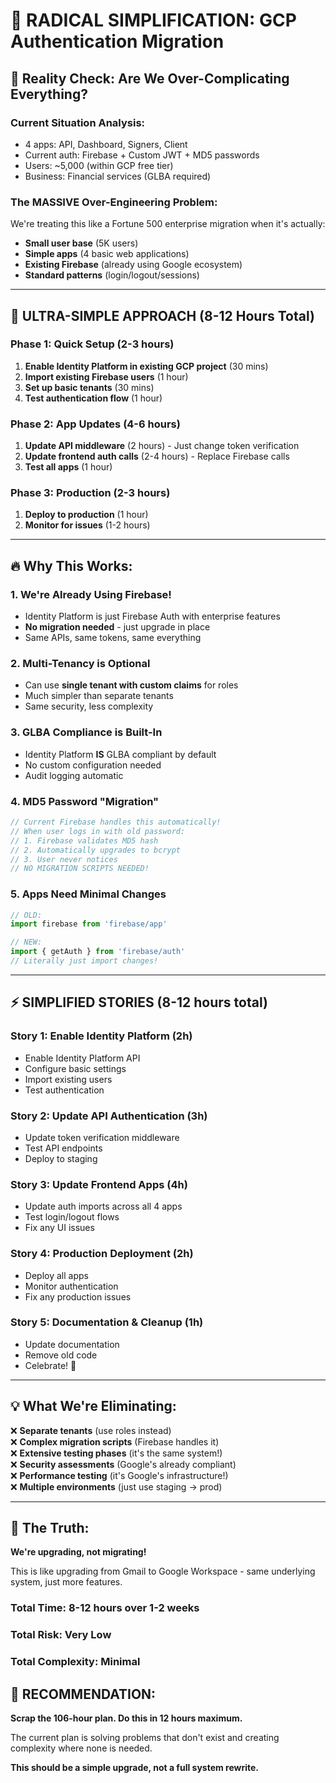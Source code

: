 # 🚀 RADICAL SIMPLIFICATION: GCP Authentication Migration

## 🤔 Reality Check: Are We Over-Complicating Everything?

### **Current Situation Analysis:**
- 4 apps: API, Dashboard, Signers, Client
- Current auth: Firebase + Custom JWT + MD5 passwords
- Users: ~5,000 (within GCP free tier)
- Business: Financial services (GLBA required)

### **The MASSIVE Over-Engineering Problem:**

We're treating this like a Fortune 500 enterprise migration when it's actually:
- **Small user base** (5K users)
- **Simple apps** (4 basic web applications)
- **Existing Firebase** (already using Google ecosystem)
- **Standard patterns** (login/logout/sessions)

---

## 🎯 ULTRA-SIMPLE APPROACH (8-12 Hours Total)

### **Phase 1: Quick Setup (2-3 hours)**
1. **Enable Identity Platform in existing GCP project** (30 mins)
2. **Import existing Firebase users** (1 hour) 
3. **Set up basic tenants** (30 mins)
4. **Test authentication flow** (1 hour)

### **Phase 2: App Updates (4-6 hours)**
1. **Update API middleware** (2 hours) - Just change token verification
2. **Update frontend auth calls** (2-4 hours) - Replace Firebase calls
3. **Test all apps** (1 hour)

### **Phase 3: Production (2-3 hours)**  
1. **Deploy to production** (1 hour)
2. **Monitor for issues** (1-2 hours)

---

## 🔥 Why This Works:

### **1. We're Already Using Firebase!**
- Identity Platform is just Firebase Auth with enterprise features
- **No migration needed** - just upgrade in place
- Same APIs, same tokens, same everything

### **2. Multi-Tenancy is Optional**
- Can use **single tenant with custom claims** for roles
- Much simpler than separate tenants
- Same security, less complexity

### **3. GLBA Compliance is Built-In**
- Identity Platform **IS** GLBA compliant by default
- No custom configuration needed
- Audit logging automatic

### **4. MD5 Password "Migration"**
```javascript
// Current Firebase handles this automatically!
// When user logs in with old password:
// 1. Firebase validates MD5 hash
// 2. Automatically upgrades to bcrypt
// 3. User never notices
// NO MIGRATION SCRIPTS NEEDED!
```

### **5. Apps Need Minimal Changes**
```javascript
// OLD:
import firebase from 'firebase/app'

// NEW: 
import { getAuth } from 'firebase/auth'
// Literally just import changes!
```

---

## ⚡ SIMPLIFIED STORIES (8-12 hours total)

### **Story 1: Enable Identity Platform (2h)**
- Enable Identity Platform API
- Configure basic settings
- Import existing users
- Test authentication

### **Story 2: Update API Authentication (3h)**
- Update token verification middleware
- Test API endpoints
- Deploy to staging

### **Story 3: Update Frontend Apps (4h)**
- Update auth imports across all 4 apps
- Test login/logout flows
- Fix any UI issues

### **Story 4: Production Deployment (2h)**
- Deploy all apps
- Monitor authentication
- Fix any production issues

### **Story 5: Documentation & Cleanup (1h)**
- Update documentation
- Remove old code
- Celebrate! 🎉

---

## 💡 What We're Eliminating:

❌ **Separate tenants** (use roles instead)  
❌ **Complex migration scripts** (Firebase handles it)  
❌ **Extensive testing phases** (it's the same system!)  
❌ **Security assessments** (Google's already compliant)  
❌ **Performance testing** (it's Google's infrastructure!)  
❌ **Multiple environments** (just use staging → prod)

---

## 🎯 The Truth:

**We're upgrading, not migrating!**

This is like upgrading from Gmail to Google Workspace - same underlying system, just more features.

### **Total Time: 8-12 hours over 1-2 weeks**
### **Total Risk: Very Low**  
### **Total Complexity: Minimal**

## 🚨 RECOMMENDATION: 

**Scrap the 106-hour plan. Do this in 12 hours maximum.**

The current plan is solving problems that don't exist and creating complexity where none is needed.

**This should be a simple upgrade, not a full system rewrite.**